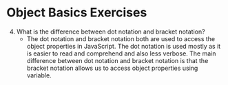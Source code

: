 # Object Basics Exercises

4. What is the difference between dot notation and bracket notation?
   - The dot notation and bracket notation both are used to access the object properties in JavaScript. The dot notation is used mostly as it is easier to read and comprehend and also less verbose. The main difference between dot notation and bracket notation is that the bracket notation allows us to access object properties using variable.
